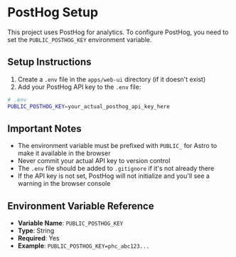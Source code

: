 # PostHog Setup

This project uses PostHog for analytics. To configure PostHog, you need to set the `PUBLIC_POSTHOG_KEY` environment variable.

## Setup Instructions

1. Create a `.env` file in the `apps/web-ui` directory (if it doesn't exist)
2. Add your PostHog API key to the `.env` file:

```bash
# .env
PUBLIC_POSTHOG_KEY=your_actual_posthog_api_key_here
```

## Important Notes

- The environment variable must be prefixed with `PUBLIC_` for Astro to make it available in the browser
- Never commit your actual API key to version control
- The `.env` file should be added to `.gitignore` if it's not already there
- If the API key is not set, PostHog will not initialize and you'll see a warning in the browser console

## Environment Variable Reference

- **Variable Name**: `PUBLIC_POSTHOG_KEY`
- **Type**: String
- **Required**: Yes
- **Example**: `PUBLIC_POSTHOG_KEY=phc_abc123...`
